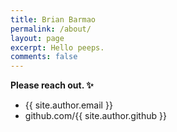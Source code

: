 ```yaml
---
title: Brian Barmao
permalink: /about/
layout: page
excerpt: Hello peeps.
comments: false
---
```


**Please reach out. ✨**

- {{ site.author.email }}
- github.com/{{ site.author.github }}
